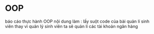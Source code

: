 # OOP
báo cáo thực hành OOP
nội dung làm :
lấy suột code của bài quản lí sinh viên 
thay vì quản lý sinh viên ta sẽ quản lí các tài khoản ngân hàng 
